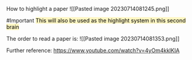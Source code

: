 How to highlight a paper
![[Pasted image 20230714081245.png]]

#Important <mark style="background: #FFF3A3A6;">This will also be used as the highlight system in this second brain</mark>

The order to read a paper is:
![[Pasted image 20230714081353.png]]


Further reference:
https://www.youtube.com/watch?v=4yOm4kklKIA